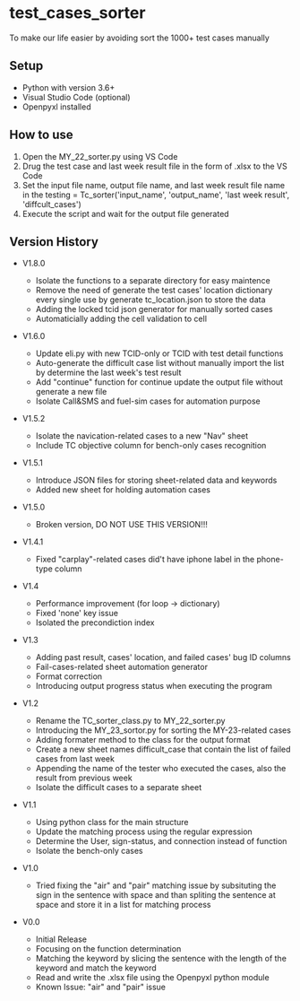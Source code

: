 # test_cases_sorter

To make our life easier by avoiding sort the 1000+ test cases manually

## Setup
* Python with version 3.6+
* Visual Studio Code (optional)
* Openpyxl installed

## How to use
1. Open the MY_22_sorter.py using VS Code
2. Drug the test case and last week result file in the form of .xlsx to the VS Code
3. Set the input file name, output file name, and last week result file name in the testing = Tc_sorter('input_name', 'output_name', 'last week result', 'diffcult_cases')
4. Execute the script and wait for the output file generated

## Version History
* V1.8.0
    * Isolate the functions to a separate directory for easy maintence
    * Remove the need of generate the test cases' location dictionary every single use by generate tc_location.json to store the data
    * Adding the locked tcid json generator for manually sorted cases
    * Automaticially adding the cell validation to cell 

* V1.6.0
    * Update eli.py with new TCID-only or TCID with test detail functions
    * Auto-generate the difficult case list without manually import the list by determine the last week's test result
    * Add "continue" function for continue update the output file without generate a new file
    * Isolate Call&SMS and fuel-sim cases for automation purpose

* V1.5.2
    * Isolate the navication-related cases to a new "Nav" sheet
    * Include TC objective column for bench-only cases recognition

* V1.5.1
    * Introduce JSON files for storing sheet-related data and keywords
    * Added new sheet for holding automation cases 

* V1.5.0
    * Broken version, DO NOT USE THIS VERSION!!!

* V1.4.1
    * Fixed "carplay"-related cases did't have iphone label in the phone-type column

* V1.4
    * Performance improvement (for loop -> dictionary)
    * Fixed 'none' key issue
    * Isolated the precondiction index

* V1.3
    * Adding past result, cases' location, and failed cases' bug ID columns
    * Fail-cases-related sheet automation generator
    * Format correction
    * Introducing output progress status when executing the program

* V1.2
    * Rename the TC_sorter_class.py to MY_22_sorter.py
    * Introducing the MY_23_sortor.py for sorting the MY-23-related cases
    * Adding formater method to the class for the output format
    * Create a new sheet names difficult_case that contain the list of failed cases from last week
    * Appending the name of the tester who executed the cases, also the result from previous week
    * Isolate the difficult cases to a separate sheet

* V1.1
    * Using python class for the main structure
    * Update the matching process using the regular expression
    * Determine the User, sign-status, and connection instead of function
    * Isolate the bench-only cases

* V1.0
    * Tried fixing the "air" and "pair" matching issue by subsituting the sign in the sentence with space and than spliting the sentence at space and store it in a list for matching process

* V0.0
    * Initial Release
    * Focusing on the function determination
    * Matching the keyword by slicing the sentence with the length of the keyword and match the keyword
    * Read and write the .xlsx file using the Openpyxl python module
    * Known Issue: "air" and "pair" issue